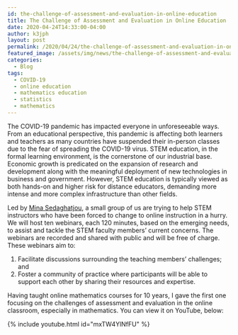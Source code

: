 ```yaml
---
id: the-challenge-of-assessment-and-evaluation-in-online-education
title: The Challenge of Assessment and Evaluation in Online Education
date: 2020-04-24T14:33:00-04:00
author: k3jph
layout: post
permalink: /2020/04/24/the-challenge-of-assessment-and-evaluation-in-online-education/
featured_image: /assets/img/news/the-challenge-of-assessment-and-evaluation-in-online-education.jpg
categories:
  - Blog
tags:
  - COVID-19
  - online education
  - mathematics education
  - statistics 
  - mathematics
---
```

The COVID-19 pandemic has impacted everyone in unforeseeable ways.
From an educational perspective, this pandemic is affecting both
learners and teachers as many countries have suspended their in-person
classes due to the fear of spreading the COVID-19 virus.   STEM
education, in the formal learning environment, is the cornerstone
of our industrial base. Economic growth is predicated on the expansion
of research and development along with the meaningful deployment
of new technologies in business and government. However, STEM
education is typically viewed as both hands-on and higher risk for
distance educators, demanding more intense and more complex
infrastructure than other fields.

Led by [Mina Sedaghatjou](https://www.sedaghatjou.com/), a small
group of us are trying to help STEM instructors who have been forced
to change to online instruction in a hurry.  We will host ten
webinars, each 120 minutes, based on the emerging needs, to assist
and tackle the STEM faculty members’ current concerns. The webinars
are recorded and shared with public and will be free of charge. These
webinars aim to:

1. Facilitate discussions surrounding the teaching members’ challenges; and
2. Foster a community of practice where participants will be able to support each other by sharing their resources and expertise.

Having taught online mathematics courses for 10 years, I gave the
first one focusing on the challenges of assessment and evaluation
in the online classroom, especially in mathematics.  You can view it
on YouTube, below:

{% include youtube.html id="mxTW4YlNfFU" %}
